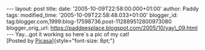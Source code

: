 \-\-- layout: post title: date: \'2005-10-09T22:58:00.000+01:00\'
author: Paddy tags: modified\_time: \'2005-10-09T22:58:48.033+01:00\'
blogger\_id: tag:blogger.com,1999:blog-17598736.post-112889512800973080
blogger\_orig\_url:
https://paddeesplace.blogspot.com/2005/10/yay\_09.html \-\-- Yay\...got
it working so here\`s a pic of my cat!\
[Posted by
[Picasa](https://picasa.google.com/blogger/)]{style="font-size: 8pt;"}

